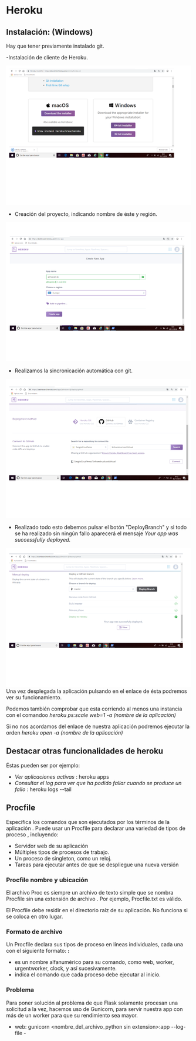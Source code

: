 # Heroku

## Instalación: (Windows)
Hay que tener previamente instalado git.

-Instalación de cliente de Heroku.

![img](https://github.com/SergioCruzPerez/InfraestructuraVirtual/blob/master/docs/imagenes/Descarga.png)

- Creación del proyecto, indicando nombre de éste y región.

![img](https://github.com/SergioCruzPerez/InfraestructuraVirtual/blob/master/docs/imagenes/Nombre.png)

- Realizamos la sincronicación automática con git.

![img](https://github.com/SergioCruzPerez/InfraestructuraVirtual/blob/master/docs/imagenes/Git.png)

- Realizado todo esto debemos pulsar el botón "DeployBranch" y si todo se ha realizado sin ningún fallo aparecerá el mensaje *Your app was successfully deployed.*

![img](https://github.com/SergioCruzPerez/InfraestructuraVirtual/blob/master/docs/imagenes/Despliegue.png)
Una vez desplegada la aplicación pulsando en el enlace de ésta podremos ver su funcionamiento.

Podemos también comprobar que esta corriendo al menos una instancia con el comandoo *heroku ps:scale web=1 -a (nombre de la aplicación)*

Si no nos acordamos del enlace de nuestra aplicación podremos ejecutar la orden *heroku open -a (nombre de la aplicación)*

## Destacar otras funcionalidades de heroku
Éstas pueden ser por ejemplo:
- *Ver aplicaciones activas* : heroku apps
- *Consultar el log para ver que ha podido fallar cuando se produce un fallo* : heroku logs --tail

## Procfile
Especifica los comandos que son ejecutados por los términos de la aplicación . Puede usar un Procfile para declarar una variedad de tipos de proceso , incluyendo:

- Servidor web de su aplicación
- Múltiples tipos de procesos de trabajo.
- Un proceso de singleton, como un reloj.
- Tareas para ejecutar antes de que se despliegue una nueva versión

### Procfile nombre y ubicación
El archivo Proc es siempre un archivo de texto simple que se nombra Procfile sin una extensión de archivo . Por ejemplo, Procfile.txt es válido.

El Procfile debe residir en el directorio raíz de su aplicación. No funciona si se coloca en otro lugar.

### Formato de archivo
Un Procfile declara sus tipos de proceso en líneas individuales, cada una con el siguiente formato: **<process type>: <command>**
- <process type> es un nombre alfanumérico para su comando, como web, worker, urgentworker, clock, y así sucesivamente.
- <command> indica el comando que cada proceso debe ejecutar al inicio.

### Problema
Para poner solución al problema de que Flask solamente procesan una solicitud a la vez, hacemos uso de Gunicorn, para servir nuestra app con más de un worker para que su rendimiento sea mayor.

- web: gunicorn <nombre_del_archivo_python sin extension>:app --log-file -
